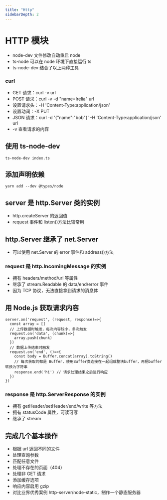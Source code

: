 ```yaml
---
title: "Http"
sidebarDepth: 2
---
```


# HTTP 模块

- node-dev 文件修改自动重启 node
- ts-node 可以在 node 环境下直接运行 ts
- ts-node-dev 结合了以上两种工具

### curl

- GET 请求：curl -v url
- POST 请求：curl -v -d "name=Irelia" url
- 设置请求头：-H 'Content-Type:application/json'
- 设置动词：-X PUT
- JSON 请求：curl -d '{"name":"bob"}' -H 'Content-Type:application/json' url
- -v 查看请求的内容

## 使用 ts-node-dev

```
ts-node-dev index.ts
```

## 添加声明依赖

```
yarn add --dev @types/node
```

## server 是 http.Server 类的实例

- http.createServer 的返回值
- request 事件和 listen()方法比较常用

## http.Server 继承了 net.Server

- 可以使用 net.Server 的 error 事件和 address()方法

### request 是 http.IncomingMessage 的实例

- 拥有 headers/method/url 等属性
- 继承了 stream.Readable 的 data/end/error 事件
- 因为 TCP 协议，无法直接拿到请求的消息体

## 用 Node.js 获取请求内容

```
server.on('request', (request, response)=>{
  const array = []
  // 上传数据时触发，每次内容较小，多次触发
  request.on('data', (chunk)=>{
    array.push(chunk)
  })
  // 数据上传结束时触发
  request.on('end', ()=>{
    const body = Buffer.concat(array).toString()
    // 每次获取的都是 Buffer，使用Buffer类连接在一起组成整块buffer，再把buffer转换为字符串
    response.end('hi') // 请求处理结束之后进行响应
  })
})
```

### response 是 http.ServerResponse 的实例

- 拥有 getHeader/setHeader/end/write 等方法
- 拥有 statusCode 属性，可读可写
- 继承了 stream

## 完成几个基本操作

- 根据 url 返回不同的文件
- 处理查询参数
- 匹配任意文件
- 处理不存在的页面（404）
- 处理非 GET 请求
- 添加缓存选项
- 响应内容启用 gzip
- 对比业界优秀案例 http-server/node-static，制作一个静态服务器
